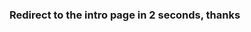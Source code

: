 <meta http-equiv="Refresh" content="2;url=https://hwkuohenry.github.io/pages/intro_clp" />

### Redirect to the intro page in 2 seconds, thanks ###
